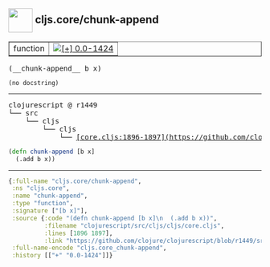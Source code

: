 ## <img width="48px" valign="middle" src="http://i.imgur.com/Hi20huC.png"> cljs.core/chunk-append

 <table border="1">
<tr>
<td>function</td>
<td><a href="https://github.com/cljsinfo/api-refs/tree/0.0-1424"><img valign="middle" alt="[+] 0.0-1424" src="https://img.shields.io/badge/+-0.0--1424-lightgrey.svg"></a> </td>
</tr>
</table>

 <samp>
(__chunk-append__ b x)<br>
</samp>

```
(no docstring)
```

---

 <pre>
clojurescript @ r1449
└── src
    └── cljs
        └── cljs
            └── <ins>[core.cljs:1896-1897](https://github.com/clojure/clojurescript/blob/r1449/src/cljs/cljs/core.cljs#L1896-L1897)</ins>
</pre>

```clj
(defn chunk-append [b x]
  (.add b x))
```


---

```clj
{:full-name "cljs.core/chunk-append",
 :ns "cljs.core",
 :name "chunk-append",
 :type "function",
 :signature ["[b x]"],
 :source {:code "(defn chunk-append [b x]\n  (.add b x))",
          :filename "clojurescript/src/cljs/cljs/core.cljs",
          :lines [1896 1897],
          :link "https://github.com/clojure/clojurescript/blob/r1449/src/cljs/cljs/core.cljs#L1896-L1897"},
 :full-name-encode "cljs.core_chunk-append",
 :history [["+" "0.0-1424"]]}

```
